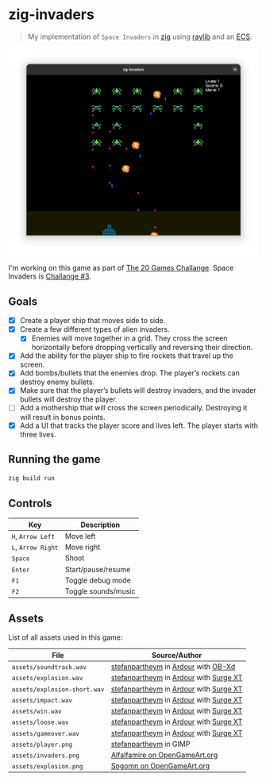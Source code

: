 # zig-invaders

> My implementation of `Space Invaders` in [zig](https://ziglang.org/) using [raylib](https://github.com/Not-Nik/raylib-zig) and an [ECS](https://github.com/prime31/zig-ecs).

![Screenshot](./screenshot.png)

I'm working on this game as part of [The 20 Games Challange](https://20_games_challenge.gitlab.io/). Space Invaders is [Challange #3](https://20_games_challenge.gitlab.io/challenge/#3).

## Goals

- [x] Create a player ship that moves side to side.
- [x] Create a few different types of alien invaders.
  - [x] Enemies will move together in a grid. They cross the screen horizontally before dropping vertically and reversing their direction.
- [x] Add the ability for the player ship to fire rockets that travel up the screen.
- [x] Add bombs/bullets that the enemies drop. The player’s rockets can destroy enemy bullets.
- [x] Make sure that the player’s bullets will destroy invaders, and the invader bullets will destroy the player.
- [ ] Add a mothership that will cross the screen periodically. Destroying it will result in bonus points.
- [x] Add a UI that tracks the player score and lives left. The player starts with three lives.

## Running the game

```sh
zig build run
```

## Controls

| Key                | Description         |
| ------------------ | ------------------- |
| `H`, `Arrow Left`  | Move left           |
| `L`, `Arrow Right` | Move right          |
| `Space`            | Shoot               |
| `Enter`            | Start/pause/resume  |
| `F1`               | Toggle debug mode   |
| `F2`               | Toggle sounds/music |

## Assets

List of all assets used in this game:

| File                         | Source/Author                                                                                                                              |
| ---------------------------- | ------------------------------------------------------------------------------------------------------------------------------------------ |
| `assets/soundtrack.wav`      | [stefanpartheym](https://github.com/stefanpartheym) in [Ardour](https://ardour.org/) with [OB-Xd](https://www.discodsp.com/obxd/)          |
| `assets/explosion.wav`       | [stefanpartheym](https://github.com/stefanpartheym) in [Ardour](https://ardour.org/) with [Surge XT](https://surge-synthesizer.github.io/) |
| `assets/explosion-short.wav` | [stefanpartheym](https://github.com/stefanpartheym) in [Ardour](https://ardour.org/) with [Surge XT](https://surge-synthesizer.github.io/) |
| `assets/impact.wav`          | [stefanpartheym](https://github.com/stefanpartheym) in [Ardour](https://ardour.org/) with [Surge XT](https://surge-synthesizer.github.io/) |
| `assets/win.wav`             | [stefanpartheym](https://github.com/stefanpartheym) in [Ardour](https://ardour.org/) with [Surge XT](https://surge-synthesizer.github.io/) |
| `assets/loose.wav`           | [stefanpartheym](https://github.com/stefanpartheym) in [Ardour](https://ardour.org/) with [Surge XT](https://surge-synthesizer.github.io/) |
| `assets/gameover.wav`        | [stefanpartheym](https://github.com/stefanpartheym) in [Ardour](https://ardour.org/) with [Surge XT](https://surge-synthesizer.github.io/) |
| `assets/player.png`          | [stefanpartheym](https://github.com/stefanpartheym) in GIMP                                                                                |
| `assets/invaders.png`        | [Alfalfamire on OpenGameArt.org](https://opengameart.org/content/8-bit-alien-assets)                                                       |
| `assets/explosion.png`       | [Sogomn on OpenGameArt.org](https://opengameart.org/content/explosion-3)                                                                   |
